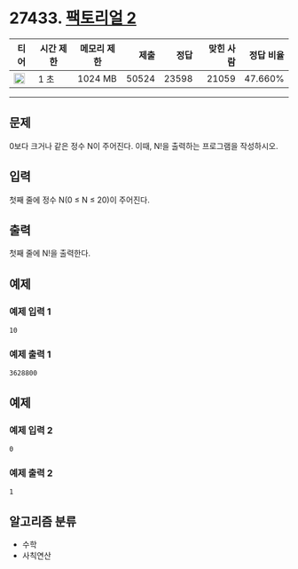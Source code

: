 # 27433. [팩토리얼 2](https://www.acmicpc.net/problem/27433)

| 티어 | 시간 제한 | 메모리 제한 | 제출 | 정답 | 맞힌 사람 | 정답 비율 |
|---|---|---|---:|---:|---:|---:|
| <img src="https://static.solved.ac/tier_small/1.svg" width="20px" /> | 1 초 | 1024 MB | 50524 | 23598 | 21059 | 47.660% |

---

## 문제

0보다 크거나 같은 정수 N이 주어진다. 이때, N!을 출력하는 프로그램을 작성하시오.

## 입력

첫째 줄에 정수 N(0 ≤ N ≤ 20)이 주어진다.

## 출력

첫째 줄에 N!을 출력한다.

## 예제

### 예제 입력 1

```
10
```

### 예제 출력 1

```
3628800
```

## 예제

### 예제 입력 2

```
0
```

### 예제 출력 2

```
1
```

## 알고리즘 분류

- 수학
- 사칙연산

